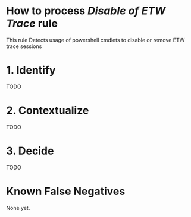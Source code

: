 # How to process *Disable of ETW Trace* rule
This rule Detects usage of powershell cmdlets to disable or remove ETW trace sessions

# 1. Identify
TODO

# 2. Contextualize
TODO

# 3. Decide
TODO

# Known False Negatives
None yet.
